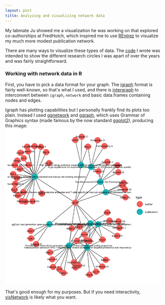 ```yaml
---
layout: post
title: Analyzing and visualizing network data
---
```


My labmate Ju showed me a visualization he was working on that explored co-authorships at FredHutch, which inspired me to use [REntrez](https://cran.r-project.org/web/packages/rentrez/index.html) to visualize my much more modest publication network.

There are many ways to visualize these types of data. The [code](https://github.com/ptvan/R-snippets/blob/master/coauthor_network.R) I wrote was intended to show the different research circles I was apart of over the years and was fairly straightforward.

### Working with network data in R

First, you have to pick a data format for your graph. The [igraph](https://igraph.org/r/) format is fairly well-known, so that's what I used, and there is [intergraph](https://cran.r-project.org/web/packages/intergraph/) to interconvert between `igraph`, `network` and basic data.frames containing nodes and edges.

Igraph has plotting capabilities but I personally frankly find its plots too plain. Instead I used [ggnetwork](https://briatte.github.io/ggnetwork/) and [ggraph](https://github.com/thomasp85/ggraph), which uses Grammar of Graphics syntax (made famous by the now standard [ggplot2](https://ggplot2.tidyverse.org/)), producing this image:
![coauthor-network](/images/coauthor-network.png "coauthor-network.png")

That's good enough for my purposes. But if you need interactivity, [visNetwork](https://datastorm-open.github.io/visNetwork/) is likely what you want.
